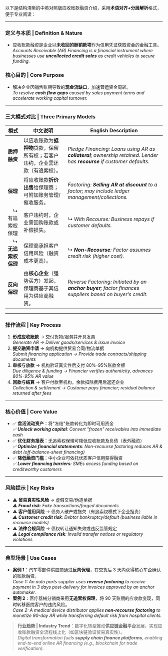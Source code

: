 以下是结构清晰的中英对照版应收账款融资介绍，采用**术语对齐+分层解析**格式，便于专业阅读：

---

### **定义与本质 | Definition & Nature**

- 应收账款融资是企业以**未收回的赊销款项**作为信用凭证获取资金的金融工具。  
  _Accounts Receivable (AR) Financing is a financial instrument where businesses use **uncollected credit sales** as credit vehicles to secure funding._

### **核心目的 | Core Purpose**

- 解决企业因销售账期导致的**现金流缺口**，加速营运资金周转。  
  _To resolve **cash flow gaps** caused by sales payment terms and accelerate working capital turnover._

---

### **三大模式对比 | Three Primary Models**

| **模式**            | **中文说明**                                                                 | **English Description**                                                                                                 |
| ------------------- | ---------------------------------------------------------------------------- | ----------------------------------------------------------------------------------------------------------------------- |
| **质押融资**        | 以应收账款为**抵押物**贷款，保留所有权；若客户违约，企业需还款（有追索权）。 | _Pledge Financing: Loans using AR as **collateral**; ownership retained. Lender has **recourse** if customer defaults._ |
| **保理**            | 将应收账款**折价出售**给保理商；可附加账务管理/催收服务。                    | _Factoring: **Selling AR at discount** to a factor; may include ledger management/collections._                         |
|  ↳ 有追索权保理     | 客户违约时，企业需回购账款或补偿损失。                                       | _↳ With Recourse: Business repays if customer defaults._                                                                |
|  ↳ **无追索权保理** | 保理商承担客户信用风险（融资成本更高）。                                     | _↳ **Non-Recourse**: Factor assumes credit risk (higher cost)._                                                         |
| **反向保理**        | 由**核心企业**（强势买方）发起，保理商基于其信用为供应商融资。               | _Reverse Factoring: Initiated by an **anchor buyer**; factor finances suppliers based on buyer’s credit._               |

---

### **操作流程 | Key Process**

1. **形成应收账款** → 交付货物/服务并开具发票  
   _Generate AR → Deliver goods/services & issue invoice_
2. **提交融资申请** → 向机构提供贸易合同/物流单据  
   _Submit financing application → Provide trade contracts/shipping documents_
3. **审核与放款** → 机构验证真实性后支付 80%-95%账款金额  
   _Due diligence & funding → Financier verifies authenticity, advances 80%-95% AR value_
4. **回款与结算** → 客户付款至机构，余款扣除费用后返还企业  
   _Collection & settlement → Customer pays financier; residual balance returned after fees_

---

### **核心价值 | Core Value**

- ✅ **盘活流动资产**：将"冻结"账款转化为即时可用资金  
  _✅ **Unlock working capital**: Convert "frozen" receivables into immediate cash_
- ✅ **优化财务报表**：无追索权保理可降低应收账款及负债（表外融资）  
  _✅ **Optimize financial statements**: Non-recourse factoring reduces AR & debt (off-balance-sheet financing)_
- ✅ **降低融资门槛**：中小企业可依托优质客户信用获得融资  
  _✅ **Lower financing barriers**: SMEs access funding based on creditworthy customers_

---

### **风险提示 | Key Risks**

- ⚠️ **贸易真实性风险** → 虚假交易/伪造单据  
  _⚠️ **Fraud risk**: Fake transactions/forged documents_
- ⚠️ **客户信用风险** → 债务人破产或拖欠（有追索权模式下企业担责）  
  _⚠️ **Customer credit risk**: Debtor bankruptcy/default (business liable in recourse models)_
- ⚠️ **法律合规风险** → 债权转让通知失效或违反监管规定  
  _⚠️ **Legal compliance risk**: Invalid transfer notices or regulatory violations_

---

### **典型场景 | Use Cases**

- **案例 1**：汽车零部件供应商通过**反向保理**，在交货后 3 天内获得核心车企确认的账款融资。  
  _Case 1: An auto parts supplier uses **reverse factoring** to receive payment in 3 days post-delivery for invoices approved by an anchor automaker._
- **案例 2**：医疗器械分销商采用**无追索权保理**，将 90 天账期的应收款变现，同时转移医院客户的违约风险。  
  _Case 2: A medical device distributor applies **non-recourse factoring** to monetize 90-day AR while transferring default risk from hospital clients._

> **行业趋势 | Industry Trend**：数字化转型推动**供应链金融平台**发展，实现应收账款融资全流程线上化（如区块链验证贸易真实性）。  
> _Digital transformation fuels **supply chain finance platforms**, enabling end-to-end online AR financing (e.g., blockchain for trade verification)._
